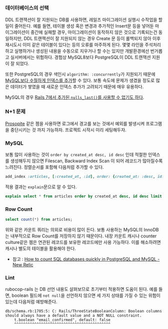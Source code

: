 ### 데이터베이스의 선택

DDL 트랜잭션이 잘 지원되는 DB를 사용하면, 레일즈 마이그레이션 실행시 수작업을 할 일이 줄어든다. 예를 들면, 테이블 생성 혹은 변경과 추가적인 Insert문 등을 넣어둔 마이그레이션이 중간에 실패할 경우, 마이그레이션이 동작하지 않은 것으로 기록되는건 동일하지만, DDL 트랜잭션이 잘 지원되지 않는 경우 Create 문 등이 롤백되지 않아 이후 재시도시 이미 같은 테이블이 있다는 등의 오류를 마주하게 된다. 몇몇 라인을 주석처리하고 실행하거나 생성된 내용을 수동으로 지우거나 할 수는 있지만 개발환경에선 번거롭고 실서버에서는 위험하다. 경험상 MySQL8보다 PostgreSQL이 DDL 트랜잭션 지원이 잘 되었다.

또한 PostgreSQL의 경우 색인시 `algorithm: :concurrently`가 지원되기 때문에 [MySQL보다 수월하게 인덱스를 추가](https://stackoverflow.com/a/70858410)할 수 있다. 보통 속도에 문제가 생겼을 정도로 많은 데이터가 쌓였을 때 새로운 인덱스 추가가 고려되기 때문에 매우 유용하다.

MySQL의 경우 [Rails 7에서 추가된 `nulls_last()`를 사용할 수 없기도 하다](https://blog.saeloun.com/2021/10/12/support-nulls_first-for-all-databases/).

### N+1 문제

[Prosopite](https://github.com/charkost/prosopite) 같은 젬을 사용하면 로그에서 경고를 보는 것에서 예외를 발생시켜 프로그램을 중단시키는 것 까지 가능하자. 프로젝트 시작시 미리 세팅해두자.

### MySQL

보통 많이 사용하는 것이 `order by created_at desc, id desc` 인데 적절한 인덱스를 생성해두지 않으면 Filescan, Backward Index Scan 이 되어 레코드가 많아질수록 느려진다. 정렬순서를 포함해 다음처럼 추가할 수 있다.

```ruby
add_index :articles, [:created_at, :id], order: {created_at: :desc, id: :desc}, comment: "최근글 조회"
```

적용 결과는 `explain`문으로 알 수 있다.

```sql
explain select * from articles order by created_at desc, id desc limit 25; --limit 절이 없으면 인덱스를 활용하지 않는다.
```

### Row Count

```sql
select count(*) from articles;
```

위와 같은 카운트 쿼리는 의외로 비용이 많이 든다. 보통 사용하는 MySQL의 InnoDB는 내부적으로 Row Count를 저장하지 않기 때문이다. 내장 카운트 캐시나 counter culture같은 젬은 연관된 레코드를 보유한 레코드에만 사용 가능하다. 이를 해소하려면 캐시나 별도의 테이블을 활용해야 한다.

* 참고 : [How to count SQL databases quickly in PostgreSQL and MySQL - New Relic](https://newrelic.com/blog/how-to-relic/fast-counting-in-postgresql-and-mysql)

### Lint

rubocop-rails 는 DB 선언 내용도 살펴보므로 초기부터 적용하면 도움이 된다. 예를 들면, boolean 필드에 `not null`을 선언하지 않으면 세 가지 상태를 가질 수 있는 위험이 있는데 다음처럼 예방해준다.

```
db/schema.rb:1705:5: C: Rails/ThreeStateBooleanColumn: Boolean columns should always have a default value and a NOT NULL constraint.
    t.boolean "email_confirmed", default: false
    ^^^^^^^^^^^^^^^^^^^^^^^^^^^^^^^^^^^^^^^^^^^
```
